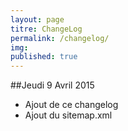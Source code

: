 ```yaml
---
layout: page
titre: ChangeLog
permalink: /changelog/
img: 
published: true
---
```


##Jeudi 9 Avril 2015
 - Ajout de ce changelog
 - Ajout du sitemap.xml